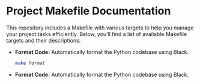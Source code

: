 # Project Makefile Documentation

This repository includes a Makefile with various targets to help you manage your project tasks efficiently. Below, you'll find a list of available Makefile targets and their descriptions:

- **Format Code:** Automatically format the Python codebase using Black.
  ```bash
  make format
- **Format Code:** Automatically format the Python codebase using Black.
